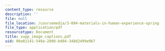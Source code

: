 ```yaml
---
content_type: resource
description: ''
file: null
file_location: /coursemedia/3-094-materials-in-human-experience-spring-2004/06e81141549a2898bd84348d2499e9b7_supp_image_captions.pdf
file_type: application/pdf
resourcetype: Document
title: supp_image_captions.pdf
uid: 06e81141-549a-2898-bd84-348d2499e9b7
---
```

